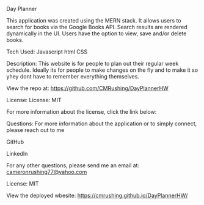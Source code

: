 Day Planner

This application was created using the MERN stack. It allows users to search for books via the Google Books API. Search results are rendered dynamically in the UI. Users have the option to view, save and/or delete books.

Tech Used:
Javascript
html
CSS

Description:
This website is for people to plan out their regular week schedule. Ideally its for people to make changes on the fly and to make it so 
yhey dont have to remember everything themselves.

View the repo at: https://github.com/CMRushing/DayPlannerHW

License:
License: MIT

For more information about the license, click the link below:

Questions:
For more information about the application or to simply connect, please reach out to me

GitHub

LinkedIn

For any other questions, please send me an email at: cameronrushing77@yahoo.com

License: MIT

View the deployed wbesite: https://cmrushing.github.io/DayPlannerHW/